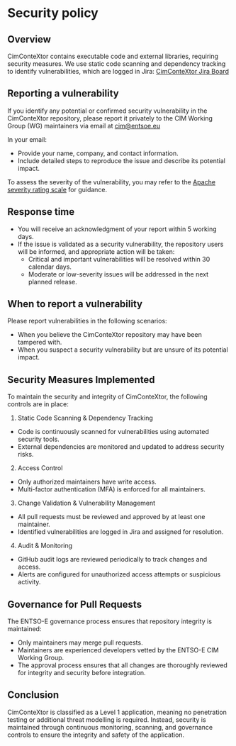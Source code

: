 # Security policy
## Overview
CimConteXtor contains executable code and external libraries, requiring security measures. We use static code scanning and dependency tracking to identify vulnerabilities, which are logged in Jira:
[CimConteXtor Jira Board](https://entsoe.atlassian.net/jira/software/c/projects/CIMC/issues?jql=project%20%3D%20%22CIMC%22%20ORDER%20BY%20created%20DESC)

## Reporting a vulnerability
If you identify any potential or confirmed security vulnerability in the CimConteXtor repository, please report it privately to the CIM Working Group (WG) maintainers via email at [cim@entsoe.eu](mailto:cim@entsoe.eu)

In your email:
- Provide your name, company, and contact information.
- Include detailed steps to reproduce the issue and describe its potential impact.

To assess the severity of the vulnerability, you may refer to the [Apache severity rating scale](https://security.apache.org/blog/severityrating/) for guidance.

## Response time
- You will receive an acknowledgment of your report within 5 working days.
- If the issue is validated as a security vulnerability, the repository users will be informed, and appropriate action will be taken:
    - Critical and important vulnerabilities will be resolved within 30 calendar days.
    - Moderate or low-severity issues will be addressed in the next planned release.

## When to report a vulnerability
Please report vulnerabilities in the following scenarios:
- When you believe the CimConteXtor repository may have been tampered with.
- When you suspect a security vulnerability but are unsure of its potential impact.

## Security Measures Implemented
To maintain the security and integrity of CimConteXtor, the following controls are in place:
1. Static Code Scanning & Dependency Tracking
* Code is continuously scanned for vulnerabilities using automated security tools.
* External dependencies are monitored and updated to address security risks.

2. Access Control
* Only authorized maintainers have write access.
* Multi-factor authentication (MFA) is enforced for all maintainers.

3. Change Validation & Vulnerability Management
* All pull requests must be reviewed and approved by at least one maintainer.
* Identified vulnerabilities are logged in Jira and assigned for resolution.

4. Audit & Monitoring
* GitHub audit logs are reviewed periodically to track changes and access.
* Alerts are configured for unauthorized access attempts or suspicious activity.

## Governance for Pull Requests

The ENTSO-E governance process ensures that repository integrity is maintained:
* Only maintainers may merge pull requests.
* Maintainers are experienced developers vetted by the ENTSO-E CIM Working Group.
* The approval process ensures that all changes are thoroughly reviewed for integrity and security before integration.

## Conclusion
CimConteXtor is classified as a Level 1 application, meaning no penetration testing or additional threat modelling is required. Instead, security is maintained through continuous monitoring, scanning, and governance controls to ensure the integrity and safety of the application.
